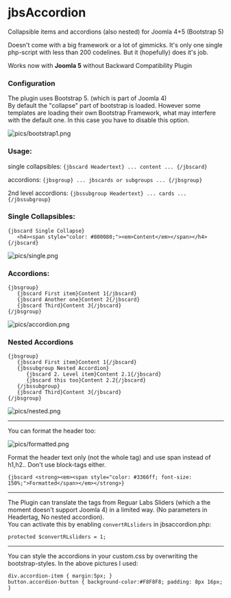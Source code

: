 # jbsAccordion
Collapsible items and accordions (also nested) for Joomla 4+5 (Bootstrap 5)

Doesn't come with a big framework or a lot of gimmicks. It's only one single php-script with less than 200 codelines.
But it (hopefully) does it's job.

Works now with **Joomla 5** without Backward Compatibility Plugin

### Configuration
The plugin uses Bootstrap 5. (which is part of Joomla 4)<br />
By default the "collapse" part of bootstrap is loaded. However some templates are loading their own Bootstrap Framework, what may interfere with the default one. In this case you have to disable this option.

![pics/bootstrap1.png](pics/bootstrap1.png)

### Usage:
single collapsibles: `{jbscard Headertext} ... content ... {/jbscard}`

accordions: `{jbsgroup} ... jbscards or subgroups ... {/jbsgroup}`

2nd level accordions: `{jbssubgroup Headertext} ... cards ... {/jbssubgroup}`<br />

### Single Collapsibles:
```
{jbscard Single Collapse}
   <h4><span style="color: #800080;"><em>Content</em></span></h4>
{/jbscard}
```
![pics/single.png](pics/single.png)

### Accordions:
```
{jbsgroup}
   {jbscard First item}Content 1{/jbscard} 
   {jbscard Another one}Content 2{/jbscard}
   {jbscard Third}Content 3{/jbscard}
{/jbsgroup}
```
![pics/accordion.png](pics/accordion.png)

### Nested Accordions
```
{jbsgroup}
   {jbscard First item}Content 1{/jbscard}
   {jbssubgroup Nested Accordion}
      {jbscard 2. Level item}Content 2.1{/jbscard}
      {jbscard this too}Content 2.2{/jbscard}
   {/jbssubgroup}
   {jbscard Third}Content 3{/jbscard}
{/jbsgroup}
```
![pics/nested.png](pics/nested.png)

---

You can format the header too:

![pics/formatted.png](pics/formatted.png)

Format the header text only (not the whole tag) and use span instead of h1,h2.. Don't use block-tags either.

`{jbscard <strong><em><span style="color: #3366ff; font-size: 150%;">Formatted</span></em></strong>}`

---

The Plugin can translate the tags from Reguar Labs Sliders (which a the moment doesn't support Joomla 4) in a limited way. (No parameters in Headertag, No nested accordion).<br/>
You can activate this by enabling `convertRLsliders` in jbsaccordion.php:
```
protected $convertRLsliders = 1;
```
---
You can style the accordions in your custom.css by overwriting the bootstrap-styles.
In the above pictures I used:
```
div.accordion-item { margin:5px; }
button.accordion-button { background-color:#F8F8F8; padding: 8px 16px; }
```
